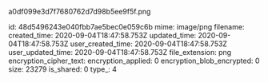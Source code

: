 a0df099e3d7f7680762d7d98b5ee9f5f.png

id: 48d5496243e040fbb7ae5bec0e059c6b
mime: image/png
filename: 
created_time: 2020-09-04T18:47:58.753Z
updated_time: 2020-09-04T18:47:58.753Z
user_created_time: 2020-09-04T18:47:58.753Z
user_updated_time: 2020-09-04T18:47:58.753Z
file_extension: png
encryption_cipher_text: 
encryption_applied: 0
encryption_blob_encrypted: 0
size: 23279
is_shared: 0
type_: 4